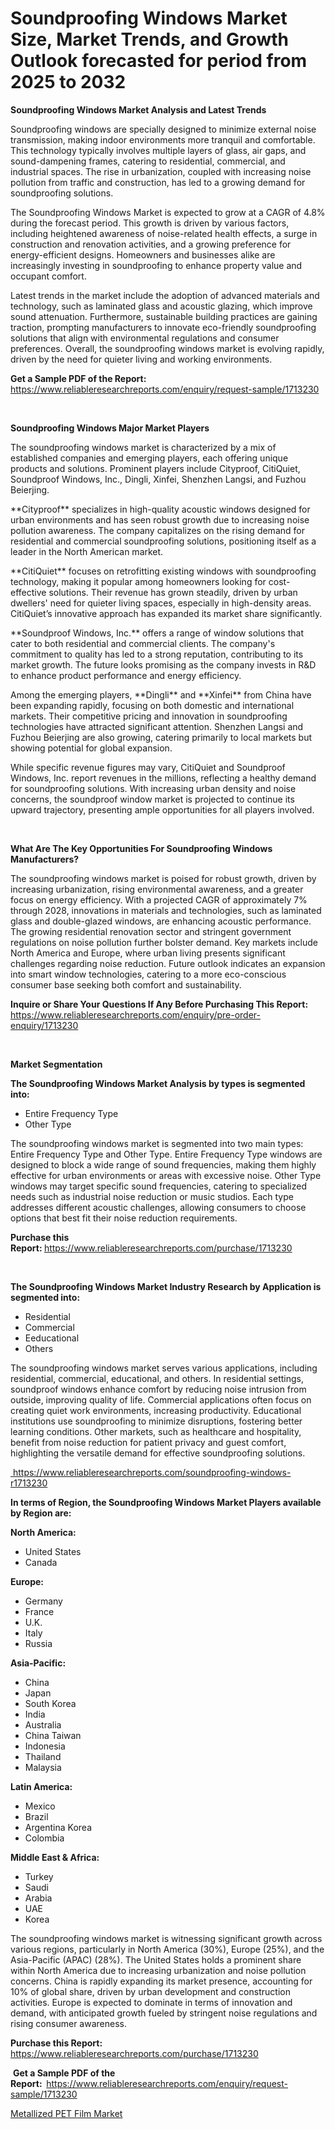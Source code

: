 <p><h1>Soundproofing Windows Market Size, Market Trends, and Growth Outlook forecasted for period from 2025 to 2032</h1></p><p><strong>Soundproofing Windows Market Analysis and Latest Trends</strong></p>
<p><p>Soundproofing windows are specially designed to minimize external noise transmission, making indoor environments more tranquil and comfortable. This technology typically involves multiple layers of glass, air gaps, and sound-dampening frames, catering to residential, commercial, and industrial spaces. The rise in urbanization, coupled with increasing noise pollution from traffic and construction, has led to a growing demand for soundproofing solutions.</p><p>The Soundproofing Windows Market is expected to grow at a CAGR of 4.8% during the forecast period. This growth is driven by various factors, including heightened awareness of noise-related health effects, a surge in construction and renovation activities, and a growing preference for energy-efficient designs. Homeowners and businesses alike are increasingly investing in soundproofing to enhance property value and occupant comfort. </p><p>Latest trends in the market include the adoption of advanced materials and technology, such as laminated glass and acoustic glazing, which improve sound attenuation. Furthermore, sustainable building practices are gaining traction, prompting manufacturers to innovate eco-friendly soundproofing solutions that align with environmental regulations and consumer preferences. Overall, the soundproofing windows market is evolving rapidly, driven by the need for quieter living and working environments.</p></p>
<p><strong>Get a Sample PDF of the Report:&nbsp;</strong> <a href="https://www.reliableresearchreports.com/enquiry/request-sample/1713230?utm_campaign=3012&utm_medium=2&utm_source=Github&utm_content=ia&utm_term=31032025&utm_id=soundproofing-windows">https://www.reliableresearchreports.com/enquiry/request-sample/1713230</a></p>
<p>&nbsp;</p>
<p><strong>Soundproofing Windows Major Market Players</strong></p>
<p><p>The soundproofing windows market is characterized by a mix of established companies and emerging players, each offering unique products and solutions. Prominent players include Cityproof, CitiQuiet, Soundproof Windows, Inc., Dingli, Xinfei, Shenzhen Langsi, and Fuzhou Beierjing. </p><p>**Cityproof** specializes in high-quality acoustic windows designed for urban environments and has seen robust growth due to increasing noise pollution awareness. The company capitalizes on the rising demand for residential and commercial soundproofing solutions, positioning itself as a leader in the North American market.</p><p>**CitiQuiet** focuses on retrofitting existing windows with soundproofing technology, making it popular among homeowners looking for cost-effective solutions. Their revenue has grown steadily, driven by urban dwellers' need for quieter living spaces, especially in high-density areas. CitiQuiet’s innovative approach has expanded its market share significantly.</p><p>**Soundproof Windows, Inc.** offers a range of window solutions that cater to both residential and commercial clients. The company's commitment to quality has led to a strong reputation, contributing to its market growth. The future looks promising as the company invests in R&D to enhance product performance and energy efficiency.</p><p>Among the emerging players, **Dingli** and **Xinfei** from China have been expanding rapidly, focusing on both domestic and international markets. Their competitive pricing and innovation in soundproofing technologies have attracted significant attention. Shenzhen Langsi and Fuzhou Beierjing are also growing, catering primarily to local markets but showing potential for global expansion.</p><p>While specific revenue figures may vary, CitiQuiet and Soundproof Windows, Inc. report revenues in the millions, reflecting a healthy demand for soundproofing solutions. With increasing urban density and noise concerns, the soundproof window market is projected to continue its upward trajectory, presenting ample opportunities for all players involved.</p></p>
<p>&nbsp;</p>
<p><strong>What Are The Key Opportunities For Soundproofing Windows Manufacturers?</strong></p>
<p><p>The soundproofing windows market is poised for robust growth, driven by increasing urbanization, rising environmental awareness, and a greater focus on energy efficiency. With a projected CAGR of approximately 7% through 2028, innovations in materials and technologies, such as laminated glass and double-glazed windows, are enhancing acoustic performance. The growing residential renovation sector and stringent government regulations on noise pollution further bolster demand. Key markets include North America and Europe, where urban living presents significant challenges regarding noise reduction. Future outlook indicates an expansion into smart window technologies, catering to a more eco-conscious consumer base seeking both comfort and sustainability.</p></p>
<p><strong>Inquire or Share Your Questions If Any Before Purchasing This Report:</strong> <a href="https://www.reliableresearchreports.com/enquiry/pre-order-enquiry/1713230?utm_campaign=3012&utm_medium=2&utm_source=Github&utm_content=ia&utm_term=31032025&utm_id=soundproofing-windows">https://www.reliableresearchreports.com/enquiry/pre-order-enquiry/1713230</a></p>
<p>&nbsp;</p>
<p><strong>Market Segmentation</strong></p>
<p><strong>The Soundproofing Windows Market Analysis by types is segmented into:</strong></p>
<p><ul><li>Entire Frequency Type</li><li>Other Type</li></ul></p>
<p><p>The soundproofing windows market is segmented into two main types: Entire Frequency Type and Other Type. Entire Frequency Type windows are designed to block a wide range of sound frequencies, making them highly effective for urban environments or areas with excessive noise. Other Type windows may target specific sound frequencies, catering to specialized needs such as industrial noise reduction or music studios. Each type addresses different acoustic challenges, allowing consumers to choose options that best fit their noise reduction requirements.</p></p>
<p><strong>Purchase this Report:&nbsp;</strong><a href="https://www.reliableresearchreports.com/purchase/1713230?utm_campaign=3012&utm_medium=2&utm_source=Github&utm_content=ia&utm_term=31032025&utm_id=soundproofing-windows">https://www.reliableresearchreports.com/purchase/1713230</a></p>
<p>&nbsp;</p>
<p><strong>The Soundproofing Windows Market Industry Research by Application is segmented into:</strong></p>
<p><ul><li>Residential</li><li>Commercial</li><li>Eeducational</li><li>Others</li></ul></p>
<p><p>The soundproofing windows market serves various applications, including residential, commercial, educational, and others. In residential settings, soundproof windows enhance comfort by reducing noise intrusion from outside, improving quality of life. Commercial applications often focus on creating quiet work environments, increasing productivity. Educational institutions use soundproofing to minimize disruptions, fostering better learning conditions. Other markets, such as healthcare and hospitality, benefit from noise reduction for patient privacy and guest comfort, highlighting the versatile demand for effective soundproofing solutions.</p></p>
<p><a href="https://www.reliableresearchreports.com/soundproofing-windows-r1713230?utm_campaign=3012&utm_medium=2&utm_source=Github&utm_content=ia&utm_term=31032025&utm_id=soundproofing-windows">&nbsp;https://www.reliableresearchreports.com/soundproofing-windows-r1713230</a></p>
<p><strong>In terms of Region, the Soundproofing Windows Market Players available by Region are:</strong></p>
<p>
    <p> <strong> North America: </strong>
        <ul>
            <li>United States</li>
            <li>Canada</li>
        </ul>
        </p> 
    <p> <strong> Europe: </strong>
        <ul>
            <li>Germany</li>
            <li>France</li>
            <li>U.K.</li>
            <li>Italy</li>
            <li>Russia</li>
        </ul>
        </p> 
    <p> <strong> Asia-Pacific: </strong>
        <ul>
            <li>China</li>
            <li>Japan</li>
            <li>South Korea</li>
            <li>India</li>
            <li>Australia</li>
            <li>China Taiwan</li>
            <li>Indonesia</li>
            <li>Thailand</li>
            <li>Malaysia</li>
        </ul>
        </p> 
    <p> <strong> Latin America: </strong>
        <ul>
            <li>Mexico</li>
            <li>Brazil</li>
            <li>Argentina Korea</li>
            <li>Colombia</li>
        </ul>
        </p> 
    <p> <strong> Middle East & Africa: </strong>
        <ul>
            <li>Turkey</li>
            <li>Saudi</li>
            <li>Arabia</li>
            <li>UAE</li>
            <li>Korea</li>
        </ul>
    </p>
    </p>
<p><p>The soundproofing windows market is witnessing significant growth across various regions, particularly in North America (30%), Europe (25%), and the Asia-Pacific (APAC) (28%). The United States holds a prominent share within North America due to increasing urbanization and noise pollution concerns. China is rapidly expanding its market presence, accounting for 10% of global share, driven by urban development and construction activities. Europe is expected to dominate in terms of innovation and demand, with anticipated growth fueled by stringent noise regulations and rising consumer awareness.</p></p>
<p><strong>Purchase this Report: </strong><a href="https://www.reliableresearchreports.com/purchase/1713230?utm_campaign=3012&utm_medium=2&utm_source=Github&utm_content=ia&utm_term=31032025&utm_id=soundproofing-windows">https://www.reliableresearchreports.com/purchase/1713230</a></p>
<p>&nbsp;<strong>Get a Sample PDF of the Report:&nbsp;&nbsp;</strong><a href="https://www.reliableresearchreports.com/enquiry/request-sample/1713230?utm_campaign=3012&utm_medium=2&utm_source=Github&utm_content=ia&utm_term=31032025&utm_id=soundproofing-windows">https://www.reliableresearchreports.com/enquiry/request-sample/1713230</a></p>
<p><strong></strong></p>
<p><p><a href="https://github.com/genayziben/Market-Research-Report-List-1/blob/main/metallized-pet-film-market.md?utm_campaign=3012&utm_medium=2&utm_source=Github&utm_content=ia&utm_term=31032025&utm_id=soundproofing-windows">Metallized PET Film Market</a></p></p>